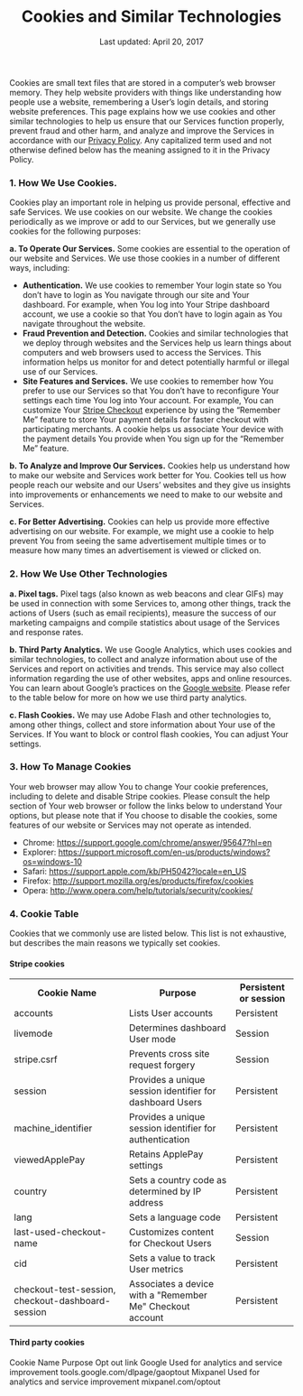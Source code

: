 <header>
<h1>Cookies and Similar Technologies</h1>
Last updated: April 20, 2017

</header>

<section>

Cookies are small text files that are stored in a computer’s web browser memory. They help website providers with things like understanding how people use a website, remembering a User’s login details, and storing website preferences. This page explains how we use cookies and other similar technologies to help us ensure that our Services function properly, prevent fraud and other harm, and analyze and improve the Services in accordance with our [Privacy Policy](https://stripe.com/privacy).  Any capitalized term used and not otherwise defined below has the meaning assigned to it in the Privacy Policy.

### 1. How We Use Cookies. 

Cookies play an important role in helping us provide personal, effective and safe Services. We use cookies on our website. We change the cookies periodically as we improve or add to our Services, but we generally use cookies for the following purposes:

**a. To Operate Our Services.** Some cookies are essential to the operation of our website and Services. We use those cookies in a number of different ways, including: 

* **Authentication.** We use cookies to remember Your login state so You don’t have to login as You navigate through our site and Your dashboard. For example, when You log into Your Stripe dashboard account, we use a cookie so that You don’t have to login again as You navigate throughout the website.  
* **Fraud Prevention and Detection.** Cookies and similar technologies that we deploy through websites and the Services help us learn things about computers and web browsers used to access the Services. This information helps us monitor for and detect potentially harmful or illegal use of our Services. 
* **Site Features and Services.** We use cookies to remember how You prefer to use our Services so that You don’t have to reconfigure Your settings each time You log into Your account. For example, You can customize Your [Stripe Checkout](https://stripe.com/checkout) experience by using the “Remember Me” feature to store Your payment details for faster checkout with participating merchants. A cookie helps us associate Your device with the payment details You provide when You sign up for the “Remember Me” feature.  

**b. To Analyze and Improve Our Services.** Cookies help us understand how to make our website and Services work better for You. Cookies tell us how people reach our website and our Users’ websites and they give us insights into improvements or enhancements we need to make to our website and Services. 

**c. For Better Advertising.** Cookies can help us provide more effective advertising on our website. For example, we might use a cookie to help prevent You from seeing the same advertisement multiple times or to measure how many times an advertisement is viewed or clicked on.

### 2. How We Use Other Technologies

**a. Pixel tags.**  Pixel tags (also known as web beacons and clear GIFs) may be used in connection with some Services to, among other things, track the actions of Users (such as email recipients), measure the success of our marketing campaigns and compile statistics about usage of the Services and response rates. 

**b.  Third Party Analytics.** We use Google Analytics, which uses cookies and similar technologies, to collect and analyze information about use of the Services and report on activities and trends.  This service may also collect information regarding the use of other websites, apps and online resources.  You can learn about Google’s practices on the [Google website](https://www.google.com/policies/privacy/partners/). Please refer to the table below for more on how we use third party analytics. 

**c. Flash Cookies.**  We may use Adobe Flash and other technologies to, among other things, collect and store information about Your use of the Services.  If You want to block or control flash cookies, You can adjust Your settings.

### 3. How To Manage Cookies 

Your web browser may allow You to change Your cookie preferences, including to delete and disable Stripe cookies. Please consult the help section of Your web browser or follow the links below to understand Your options, but please note that if You choose to disable the cookies, some features of our website or Services may not operate as intended. 

* Chrome: https://support.google.com/chrome/answer/95647?hl=en
* Explorer: https://support.microsoft.com/en-us/products/windows?os=windows-10
* Safari: https://support.apple.com/kb/PH5042?locale=en_US
* Firefox: http://support.mozilla.org/es/products/firefox/cookies
* Opera: http://www.opera.com/help/tutorials/security/cookies/


### 4. Cookie Table

Cookies that we commonly use are listed below. This list is not exhaustive, but describes the main reasons we typically set cookies. 

#### Stripe cookies

<table>
 <tr>
    <th>Cookie Name</th>
    <th>Purpose</th> 
    <th>Persistent or session </th>
  </tr>
  <tr>
    <td>accounts</td>
    <td>Lists User accounts</td> 
    <td>Persistent</td>
  </tr>
  <tr>
    <td>livemode</td>
    <td>Determines dashboard User mode</td>
    <td>Session </td>
  </tr>
  <tr>
    <td>stripe.csrf</td>
    <td>Prevents cross site request forgery</td>
    <td>Session</td>
    </tr>
  <tr>
    <td>session</td>
    <td>Provides a unique session identifier for dashboard Users</td>
    <td>Persistent</td>
    </tr>
  <tr>
    <td>machine_identifier</td>
    <td>Provides a unique session identifier for authentication</td>
    <td>Persistent </td>
    </tr>
    <tr>
<td>viewedApplePay</td>
<td>Retains ApplePay settings</td>
<td>Persistent </td>
    </tr>
  <tr>
<td>country</td>
<td>Sets a country code as determined by IP address</td>
<td>Persistent </td>
    </tr>
  <tr>
<td>lang</td>
<td>Sets a language code</td>
<td>Persistent </td>
    </tr>
  <tr>
<td>last-used-checkout-name</td>
<td>Customizes content for Checkout Users</td>
<td>Session</td>
    </tr>
  <tr>
<td>cid</td>
<td>Sets a value to track User metrics</td>
<td>Persistent</td>
    </tr>
  <tr>
<td>checkout-test-session, checkout-dashboard-session</td>
<td>Associates a device with a "Remember Me" Checkout account</td>
<td>Persistent </td>
</tr>
</table>

#### Third party cookies

<table>
Cookie Name
Purpose
Opt out link
Google
Used for analytics and service improvement
tools.google.com/dlpage/gaoptout 
Mixpanel
Used for analytics and service improvement
mixpanel.com/optout
</table>

</section>
